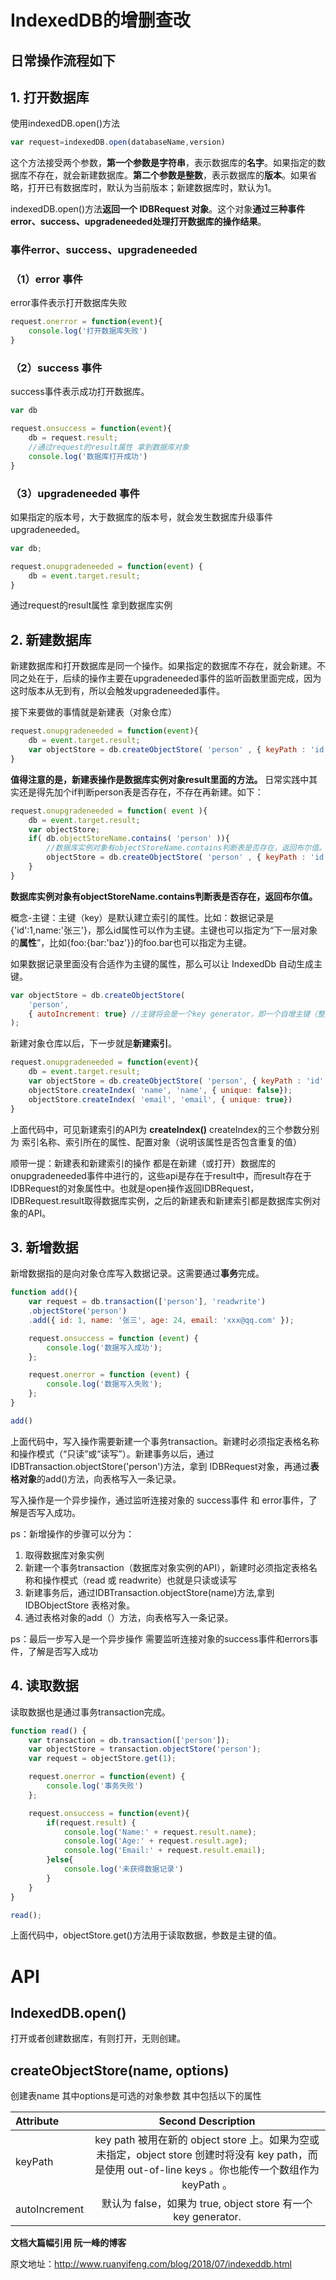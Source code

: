 # IndexedDB的增删查改

## 日常操作流程如下

## 1. 打开数据库

使用indexedDB.open()方法

```javascript
var request=indexedDB.open(databaseName,version)
```

这个方法接受两个参数，**第一个参数是字符串**，表示数据库的**名字**。如果指定的数据库不存在，就会新建数据库。**第二个参数是整数**，表示数据库的**版本**。如果省略，打开已有数据库时，默认为当前版本；新建数据库时，默认为1。

indexedDB.open()方法**返回一个 IDBRequest 对象**。这个对象**通过三种事件error、success、upgradeneeded处理打开数据库的操作结果**。

### 事件error、success、upgradeneeded

### （1）error 事件

error事件表示打开数据库失败

```js
request.onerror = function(event){
    console.log('打开数据库失败')
}
```

### （2）success 事件

success事件表示成功打开数据库。

```js
var db

request.onsuccess = function(event){
    db = request.result;
    //通过request的result属性 拿到数据库对象
    console.log('数据库打开成功')
}
```

### （3）upgradeneeded 事件

如果指定的版本号，大于数据库的版本号，就会发生数据库升级事件upgradeneeded。

```js
var db;

request.onupgradeneeded = function(event) {
    db = event.target.result;
}
```

通过request的result属性 拿到数据库实例

## 2. 新建数据库

新建数据库和打开数据库是同一个操作。如果指定的数据库不存在，就会新建。不同之处在于，后续的操作主要在upgradeneeded事件的监听函数里面完成，因为这时版本从无到有，所以会触发upgradeneeded事件。

接下来要做的事情就是新建表（对象仓库）

```js
request.onupgradeneeded = function(event){
    db = event.target.result;
    var objectStore = db.createObjectStore( 'person' , { keyPath : 'id' } )
}
```

**值得注意的是，新建表操作是数据库实例对象result里面的方法。**
日常实践中其实还是得先加个if判断person表是否存在，不存在再新建。如下：

```js
request.onupgradeneeded = function( event ){
    db = event.target.result;
    var objectStore;
    if( db.objectStoreName.contains( 'person' )){
        //数据库实例对象有objectStoreName.contains判断表是否存在，返回布尔值。
        objectStore = db.createObjectStore( 'person' , { keyPath : 'id' } )
    }
}
```

**数据库实例对象有objectStoreName.contains判断表是否存在，返回布尔值。**

概念-主键：主键（key）是默认建立索引的属性。比如：数据记录是{'id':1,name:'张三'}，那么id属性可以作为主键。主键也可以指定为“下一层对象的**属性**”，比如{foo:{bar:'baz'}}的foo.bar也可以指定为主键。

如果数据记录里面没有合适作为主键的属性，那么可以让 IndexedDb 自动生成主键。

```js
var objectStore = db.createObjectStore(
    'person',
    { autoIncrement: true} //主键将会是一个key generator，即一个自增主键（整数）。
);
```

新建对象仓库以后，下一步就是**新建索引**。

```js
request.onupgradeneeded = function(event){
    db = event.target.result;
    var objectStore = db.createObjectStore( 'person', { keyPath : 'id' });
    objectStore.createIndex( 'name', 'name', { unique: false});
    objectStore.createIndex( 'email', 'email', { unique: true})
}
```

上面代码中，可见新建索引的API为 **createIndex()**
createIndex的三个参数分别为 索引名称、索引所在的属性、配置对象（说明该属性是否包含重复的值）

顺带一提：新建表和新建索引的操作 都是在新建（或打开）数据库的onupgradeneeded事件中进行的，这些api是存在于result中，而result存在于IDBRequest的对象属性中。也就是open操作返回IDBRequest，IDBRequest.result取得数据库实例，之后的新建表和新建索引都是数据库实例对象的API。

## 3. 新增数据

新增数据指的是向对象仓库写入数据记录。这需要通过**事务**完成。

```js
function add(){
    var request = db.transaction(['person'], 'readwrite')
    .objectStore('person')
    .add({ id: 1, name: '张三', age: 24, email: 'xxx@qq.com' });

    request.onsuccess = function (event) {
        console.log('数据写入成功');
    };

    request.onerror = function (event) {
        console.log('数据写入失败');
    };
}

add()
```

上面代码中，写入操作需要新建一个事务transaction。新建时必须指定表格名称和操作模式（“只读”或“读写”）。新建事务以后，通过IDBTransaction.objectStore('person')方法，拿到 IDBRequest对象，再通过**表格对象**的add()方法，向表格写入一条记录。

写入操作是一个异步操作，通过监听连接对象的 success事件 和 error事件，了解是否写入成功。

ps：新增操作的步骤可以分为：

1. 取得数据库对象实例
2. 新建一个事务transaction（数据库对象实例的API），新建时必须指定表格名称和操作模式（read 或 readwrite）也就是只读或读写
3. 新建事务后，通过IDBTransaction.objectStore(name)方法,拿到 IDBObjectStore 表格对象。
4. 通过表格对象的add（）方法，向表格写入一条记录。

ps：最后一步写入是一个异步操作 需要监听连接对象的success事件和errors事件，了解是否写入成功

## 4. 读取数据

读取数据也是通过事务transaction完成。

```js
function read() {
    var transaction = db.transaction(['person']);
    var objectStore = transaction.objectStore('person');
    var request = objectStore.get(1);

    request.onerror = function(event) {
        console.log('事务失败')
    };

    request.onsuccess = function(event){
        if(request.result) {
            console.log('Name:' + request.result.name);
            console.log('Age:' + request.result.age);
            console.log('Email:' + request.result.email);
        }else{
            console.log('未获得数据记录')
        }
    }
}

read();

```

上面代码中，objectStore.get()方法用于读取数据，参数是主键的值。

# API

## IndexedDB.open()

打开或者创建数据库，有则打开，无则创建。

## createObjectStore(name, options)

创建表name 其中options是可选的对象参数 其中包括以下的属性

| Attribute     |                                                                   Second Description                                                                   |
| :------------ | :----------------------------------------------------------------------------------------------------------------------------------------------------: |
| keyPath       | key path 被用在新的 object store 上。如果为空或未指定，object store 创建时将没有 key path，而是使用 out-of-line keys 。你也能传一个数组作为 keyPath 。 |
| autoIncrement |                                             默认为 false，如果为 true,  object store 有一个 key generator.                                             |

**文档大篇幅引用 阮一峰的博客**

原文地址：http://www.ruanyifeng.com/blog/2018/07/indexeddb.html
